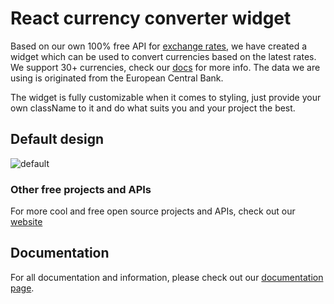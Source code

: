 # React currency converter widget

Based on our own 100% free API for [exchange rates](https://algobook.info/docs/exchange-rates-api), we have created a widget which can be used to convert currencies based on the latest rates. We support 30+ currencies, check our [docs](https://algobook.info/docs/currency-converter) for more info. The data we are using is originated from the European Central Bank.

The widget is fully customizable when it comes to styling, just provide your own className to it and do what suits you and your project the best.

## Default design

![default](https://storage.googleapis.com/algobook/currency-converter/Screenshot%202023-05-10%20at%2016.47.27.png)

### Other free projects and APIs

For more cool and free open source projects and APIs, check out our [website](https://algobook.info/opensource)

## Documentation

For all documentation and information, please check out our [documentation page](https://algobook.info/docs/currency-converter).
